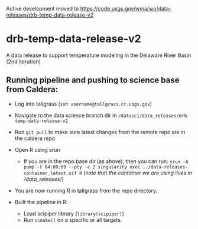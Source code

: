 Active development moved to https://code.usgs.gov/wma/wp/data-releases/drb-temp-data-release-v2

# drb-temp-data-release-v2
A data release to support temperature modeling in the Delaware River Basin (2nd iteration)


## Running pipeline and pushing to science base from Caldera: 

* Log into tallgrass (`ssh username@tallgrass.cr.usgs.gov`)
* Navigate to the data science branch dir in `/datasci/data_releases/drb-temp-data-release-v2`
* Run `git pull` to make sure latest changes from the remote repo are in the caldera repo
* Open R using srun 
  * If you are in the repo base dir (as above), then you can run:
  `srun -A pump -t 04:00:00 --pty -c 2 singularity exec ../data-releases-container_latest.sif R` (_note that the container we are using lives in /data_releases/_)

* You are now running R in tallgrass from the repo directory. 
* Built the pipeline in R: 
  * Load scipiper library (`library(scipiper)`) 
  * Run  `scmake()` on a specific or all targets. 
